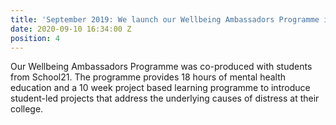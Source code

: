 ```yaml
---
title: 'September 2019: We launch our Wellbeing Ambassadors Programme in Newham Borough'
date: 2020-09-10 16:34:00 Z
position: 4
---
```



Our Wellbeing Ambassadors Programme was co-produced with students from School21.  The programme provides 18 hours of mental health education and a 10 week project based learning programme to introduce student-led projects that address the underlying causes of distress at their college. 
